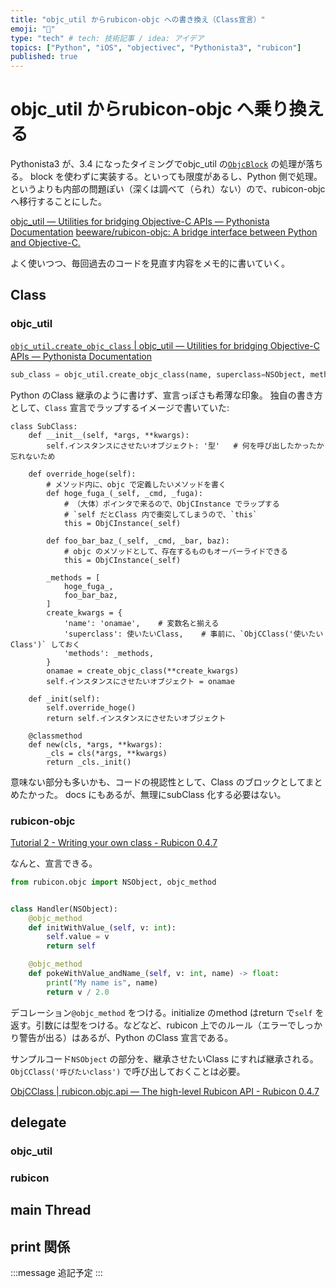```yaml
---
title: "objc_util からrubicon-objc への書き換え（Class宣言）"
emoji: "📲"
type: "tech" # tech: 技術記事 / idea: アイデア
topics: ["Python", "iOS", "objectivec", "Pythonista3", "rubicon"]
published: true
---
```


# objc_util からrubicon-objc へ乗り換える

Pythonista3 が、3.4 になったタイミングでobjc_util の[`ObjcBlock`](https://omz-software.com/pythonista/docs-3.4/py3/ios/objc_util.html#objc_util.ObjCBlock) の処理が落ちる。
block を使わずに実装する。といっても限度があるし、Python 側で処理。というよりも内部の問題ぽい（深くは調べて（られ）ない）ので、rubicon-objc へ移行することにした。

[objc_util — Utilities for bridging Objective-C APIs — Pythonista Documentation](https://omz-software.com/pythonista/docs-3.4/py3/ios/objc_util.html)
[beeware/rubicon-objc: A bridge interface between Python and Objective-C.](https://github.com/beeware/rubicon-objc)

よく使いつつ、毎回過去のコードを見直す内容をメモ的に書いていく。

## Class

### objc_util

[`objc_util.create_objc_class` | objc_util — Utilities for bridging Objective-C APIs — Pythonista Documentation](https://omz-software.com/pythonista/docs-3.4/py3/ios/objc_util.html#objc_util.create_objc_class)

```python
sub_class = objc_util.create_objc_class(name, superclass=NSObject, methods=[], classmethods=[], protocols=[], debug=True)
```

Python のClass 継承のように書けず、宣言っぽさも希薄な印象。
独自の書き方として、`Class` 宣言でラップするイメージで書いていた:

```python: 雑な例.py
class SubClass:
    def __init__(self, *args, **kwargs):
        self.インスタンスにさせたいオブジェクト: '型'   # 何を呼び出したかったか忘れないため

    def override_hoge(self):
        # メソッド内に、objc で定義したいメソッドを書く
        def hoge_fuga_(_self, _cmd, _fuga):
            # （大体）ポインタで来るので、ObjCInstance でラップする
            # `self だとClass 内で衝突してしまうので、`this`
            this = ObjCInstance(_self)

        def foo_bar_baz_(_self, _cmd, _bar, baz):
            # objc のメソッドとして、存在するものもオーバーライドできる
            this = ObjCInstance(_self)

        _methods = [
            hoge_fuga_,
            foo_bar_baz,
        ]
        create_kwargs = {
            'name': 'onamae',    # 変数名と揃える
            'superclass': 使いたいClass,    # 事前に、`ObjCClass('使いたいClass')` しておく
            'methods': _methods,
        }
        onamae = create_objc_class(**create_kwargs)
        self.インスタンスにさせたいオブジェクト = onamae

    def _init(self):
        self.override_hoge()
        return self.インスタンスにさせたいオブジェクト

    @classmethod
    def new(cls, *args, **kwargs):
        _cls = cls(*args, **kwargs)
        return _cls._init()

```

意味ない部分も多いかも、コードの視認性として、Class のブロックとしてまとめたかった。
docs にもあるが、無理にsubClass 化する必要はない。

### rubicon-objc

[Tutorial 2 - Writing your own class - Rubicon 0.4.7](https://rubicon-objc.readthedocs.io/en/stable/tutorial/tutorial-2.html)

なんと、宣言できる。

```python:Tutorial2.py
from rubicon.objc import NSObject, objc_method


class Handler(NSObject):
    @objc_method
    def initWithValue_(self, v: int):
        self.value = v
        return self

    @objc_method
    def pokeWithValue_andName_(self, v: int, name) -> float:
        print("My name is", name)
        return v / 2.0
```

デコレーション`@objc_method` をつける。initialize のmethod はreturn で`self` を返す。引数には型をつける。などなど、rubicon 上でのルール（エラーでしっかり警告が出る）はあるが、Python のClass 宣言である。

サンプルコード`NSObject` の部分を、継承させたいClass にすれば継承される。`ObjCClass('呼びたいclass')` で呼び出しておくことは必要。

[ObjCClass | rubicon.objc.api — The high-level Rubicon API - Rubicon 0.4.7](https://rubicon-objc.readthedocs.io/en/stable/reference/rubicon-objc-api.html#rubicon.objc.api.ObjCClass)

## delegate

### objc_util

### rubicon

## main Thread

## print 関係

:::message
追記予定
:::
